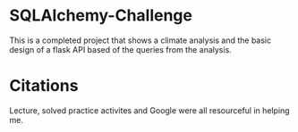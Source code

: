 # SQLAlchemy-Challenge

This is a completed project that shows a climate analysis and the basic design of a flask API based of the queries from the analysis.

# Citations
Lecture, solved practice activites and Google were all resourceful in helping me.
